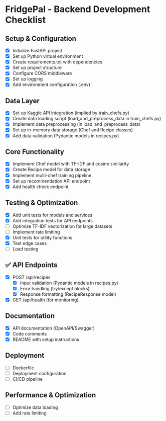 # FridgePal - Backend Development Checklist

## Setup & Configuration
- [x] Initialize FastAPI project
- [x] Set up Python virtual environment
- [x] Create requirements.txt with dependencies
- [x] Set up project structure
- [x] Configure CORS middleware
- [x] Set up logging
- [x] Add environment configuration (.env)

## Data Layer
- [x] Set up Kaggle API integration (implied by train_chefs.py)
- [x] Create data loading script (load_and_preprocess_data in train_chefs.py)
- [x] Implement data preprocessing (in load_and_preprocess_data)
- [x] Set up in-memory data storage (Chef and Recipe classes)
- [x] Add data validation (Pydantic models in recipes.py)

## Core Functionality
- [x] Implement Chef model with TF-IDF and cosine similarity
- [x] Create Recipe model for data storage
- [x] Implement multi-chef training pipeline
- [x] Set up recommendation API endpoint
- [x] Add health check endpoint

## Testing & Optimization
- [x] Add unit tests for models and services
- [x] Add integration tests for API endpoints
- [ ] Optimize TF-IDF vectorization for large datasets
- [ ] Implement rate limiting
- [x] Unit tests for utility functions
- [x] Test edge cases
- [ ] Load testing
  
## ✅ API Endpoints
- [x] POST /api/recipes
  - [x] Input validation (Pydantic models in recipes.py)
  - [x] Error handling (try/except blocks)
  - [x] Response formatting (RecipeResponse model)
- [x] GET /api/health (for monitoring)

## Documentation
- [X] API documentation (OpenAPI/Swagger)
- [X] Code comments
- [X] README with setup instructions

## Deployment
- [ ] Dockerfile
- [ ] Deployment configuration
- [ ] CI/CD pipeline

## Performance & Optimization
- [ ] Optimize data loading
- [ ] Add rate limiting
